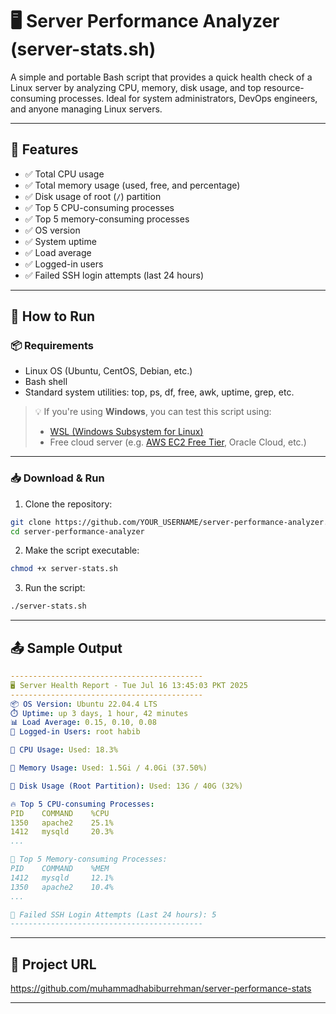 # 🖥️ Server Performance Analyzer (server-stats.sh)

A simple and portable Bash script that provides a quick health check of a Linux server by analyzing CPU, memory, disk usage, and top resource-consuming processes. Ideal for system administrators, DevOps engineers, and anyone managing Linux servers.

---

## 📌 Features

- ✅ Total CPU usage
- ✅ Total memory usage (used, free, and percentage)
- ✅ Disk usage of root (`/`) partition
- ✅ Top 5 CPU-consuming processes
- ✅ Top 5 memory-consuming processes
- ✅ OS version
- ✅ System uptime
- ✅ Load average
- ✅ Logged-in users
- ✅ Failed SSH login attempts (last 24 hours)

---

## 🚀 How to Run

### 📦 Requirements

- Linux OS (Ubuntu, CentOS, Debian, etc.)
- Bash shell
- Standard system utilities: top, ps, df, free, awk, uptime, grep, etc.

> 💡 If you're using **Windows**, you can test this script using:
> - [WSL (Windows Subsystem for Linux)](https://learn.microsoft.com/en-us/windows/wsl/)
> - Free cloud server (e.g. [AWS EC2 Free Tier](https://aws.amazon.com/free/), Oracle Cloud, etc.)

---

### 📥 Download & Run

1. Clone the repository:
```bash
git clone https://github.com/YOUR_USERNAME/server-performance-analyzer.git
cd server-performance-analyzer
```

2. Make the script executable:
```bash
chmod +x server-stats.sh
```

3. Run the script:
```bash
./server-stats.sh
```

---

## 📤 Sample Output

```yaml
-------------------------------------------
🖥️ Server Health Report - Tue Jul 16 13:45:03 PKT 2025
-------------------------------------------
📦 OS Version: Ubuntu 22.04.4 LTS
⏱️ Uptime: up 3 days, 1 hour, 42 minutes
📊 Load Average: 0.15, 0.10, 0.08
👥 Logged-in Users: root habib

💽 CPU Usage: Used: 18.3%

🧠 Memory Usage: Used: 1.5Gi / 4.0Gi (37.50%)

📂 Disk Usage (Root Partition): Used: 13G / 40G (32%)

🔥 Top 5 CPU-consuming Processes:
PID    COMMAND    %CPU
1350   apache2    25.1%
1412   mysqld     20.3%
...

🐏 Top 5 Memory-consuming Processes:
PID    COMMAND    %MEM
1412   mysqld     12.1%
1350   apache2    10.4%
...

🚫 Failed SSH Login Attempts (Last 24 hours): 5
-------------------------------------------
```
---

## 📎 Project URL

https://github.com/muhammadhabiburrehman/server-performance-stats

---
